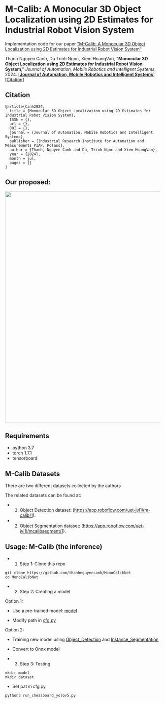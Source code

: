 # M-Calib: A Monocular 3D Object Localization using 2D Estimates for Industrial Robot Vision System
Implementation code for our paper ["M-Calib: A Monocular 3D Object Localization using 2D Estimates for Industrial Robot Vision System"](https://assets.researchsquare.com/files/rs-4019542/v1_covered_5a75ac68-1bc8-4bdd-b2c5-8bbdb1eac8f1.pdf?c=1711473654)

Thanh Nguyen Canh, Du Trinh Ngoc, Xiem HoangVan, "**Monocular 3D Object Localization using 2D Estimates for Industrial Robot Vision System**," *Journal of Automation, Mobile Robotics and Intelligent Systems*, 2024. [[**Journal of Automation, Mobile Robotics and Intelligent Systems**](https://doi.org/)] [[Citation](#citation)]

## Citation
```
@article{Canh2024,
  title = {Monocular 3D Object Localization using 2D Estimates for Industrial Robot Vision System},
  ISSN = {},
  url = {},
  DOI = {},
  journal = {Journal of Automation, Mobile Robotics and Intelligent Systems},
  publisher = {Industrial Research Institute for Automation and Measurements PIAP, Poland},
  author = {Thanh, Nguyen Canh and Du, Trinh Ngoc and Xiem HoangVan},
  year = {2024},
  month = jul,
  pages = {}
}
```

## Our proposed:
<img src="https://github.com/thanhnguyencanh/MonoCalibNet/blob/main/image/Overview.png" width="750px">
 
## Requirements
* python 3.7
* torch 1.7.1
* tensorboard

## M-Calib Datasets
There are two different datasets collected by the authors

The related datasets can be found at:

* 1. Object Detection dataset: (https://app.roboflow.com/uet-jvl1l/m-calib/1).
* 2. Object Segmentation dataset: (https://app.roboflow.com/uet-jvl1l/mcalibsegment/1).

## Usage: M-Calib (the inference)

* 1. Step 1: Clone this repo
```
git clone https://github.com/thanhnguyencanh/MonoCalibNet
cd MonoCalibNet
```
* 2. Step 2: Creating a model

Option 1: 
+ Use a pre-trained model: [model](https://drive.google.com/drive/folders/1MS6DLxgKxo-FtC7TSTJN8WJCxhu8W3Fe?usp=sharing)

+ Modify path in [cfg.py](https://github.com/thanhnguyencanh/MonoCalibNet/blob/main/cfg.py)

Option 2: 
+ Training new model using [Object_Detection](https://github.com/thanhnguyencanh/MonoCalibNet/blob/main/Object_Detection.ipynb) and [Instance_Segmentation](https://github.com/thanhnguyencanh/MonoCalibNet/blob/main/Instance_Segmentation.ipynb) 

+ Convert to Onnx model

* 3. Step 3: Testing

```
mkdir model
mkdir dataset
```
 + Set pat in cfg.py
```
python3 run_chessboard_yolov5.py
```
